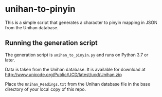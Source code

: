 # unihan-to-pinyin
This is a simple script that generates a character to pinyin mapping in JSON from the Unihan
database.

## Running the generation script
The generation script is `unihan_to_pinyin.py` and runs on Python 3.7 or later.

Data is taken from the Unihan database. It is available for download at http://www.unicode.org/Public/UCD/latest/ucd/Unihan.zip

Place the `Unihan_Readings.txt` from the Unihan database file in the base directory of your local
copy of this repo.